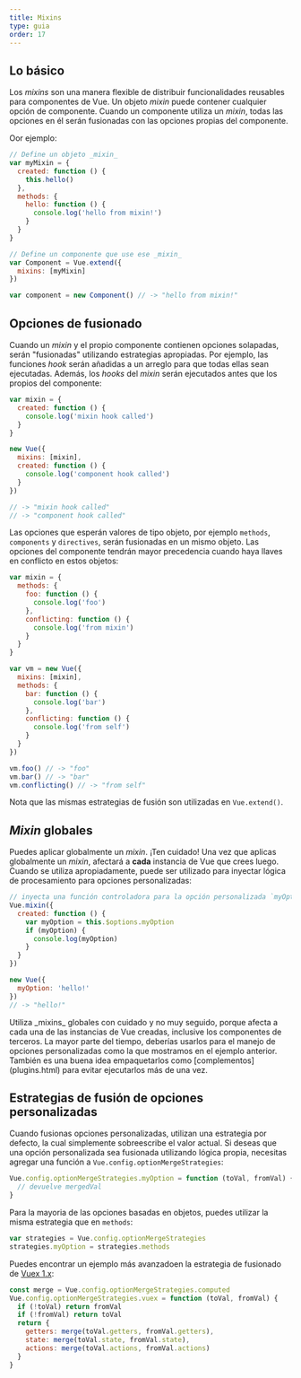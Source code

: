 ```yaml
---
title: Mixins
type: guia
order: 17
---
```


## Lo básico

Los _mixins_ son una manera flexible de distribuir funcionalidades reusables para componentes de Vue. Un objeto _mixin_ puede contener cualquier opción de componente. Cuando un componente utiliza un _mixin_, todas las opciones en él serán fusionadas con las opciones propias del componente.

Oor ejemplo:

``` js
// Define un objeto _mixin_
var myMixin = {
  created: function () {
    this.hello()
  },
  methods: {
    hello: function () {
      console.log('hello from mixin!')
    }
  }
}

// Define un componente que use ese _mixin_
var Component = Vue.extend({
  mixins: [myMixin]
})

var component = new Component() // -> "hello from mixin!"
```

## Opciones de fusionado

Cuando un _mixin_ y el propio componente contienen opciones solapadas, serán "fusionadas" utilizando estrategias apropiadas. Por ejemplo, las funciones _hook_ serán añadidas a un arreglo para que todas ellas sean ejecutadas. Además, los _hooks_ del _mixin_ serán ejecutados antes que los propios del componente:

``` js
var mixin = {
  created: function () {
    console.log('mixin hook called')
  }
}

new Vue({
  mixins: [mixin],
  created: function () {
    console.log('component hook called')
  }
})

// -> "mixin hook called"
// -> "component hook called"
```

Las opciones que esperán valores de tipo objeto, por ejemplo `methods`, `components` y `directives`, serán fusionadas en un mismo objeto. Las opciones del componente tendrán mayor precedencia cuando haya llaves en conflicto en estos objetos:

``` js
var mixin = {
  methods: {
    foo: function () {
      console.log('foo')
    },
    conflicting: function () {
      console.log('from mixin')
    }
  }
}

var vm = new Vue({
  mixins: [mixin],
  methods: {
    bar: function () {
      console.log('bar')
    },
    conflicting: function () {
      console.log('from self')
    }
  }
})

vm.foo() // -> "foo"
vm.bar() // -> "bar"
vm.conflicting() // -> "from self"
```
 
Nota que las mismas estrategias de fusión son utilizadas en `Vue.extend()`.

## _Mixin_ globales

Puedes aplicar globalmente un _mixin_. ¡Ten cuidado! Una vez que aplicas globalmente un _mixin_, afectará a **cada** instancia de Vue que crees luego. Cuando se utiliza apropiadamente, puede ser utilizado para inyectar lógica de procesamiento para opciones personalizadas:

``` js
// inyecta una función controladora para la opción personalizada `myOption`
Vue.mixin({
  created: function () {
    var myOption = this.$options.myOption
    if (myOption) {
      console.log(myOption)
    }
  }
})

new Vue({
  myOption: 'hello!'
})
// -> "hello!"
```

<p class="tip">Utiliza _mixins_ globales con cuidado y no muy seguido, porque afecta a cada una de las instancias de Vue creadas, inclusive los componentes de terceros. La mayor parte del tiempo, deberías usarlos para el manejo de opciones personalizadas como la que mostramos en el ejemplo anterior. También es una buena idea empaquetarlos como [complementos](plugins.html) para evitar ejecutarlos más de una vez.</p>

## Estrategias de fusión de opciones personalizadas

Cuando fusionas opciones personalizadas, utilizan una estrategia por defecto, la cual simplemente sobreescribe el valor actual. Si deseas que una opción personalizada sea fusionada utilizando lógica propia, necesitas agregar una función a `Vue.config.optionMergeStrategies`:

``` js
Vue.config.optionMergeStrategies.myOption = function (toVal, fromVal) {
  // devuelve mergedVal
}
```

Para la mayoria de las opciones basadas en objetos, puedes utilizar la misma estrategia que en `methods`:

``` js
var strategies = Vue.config.optionMergeStrategies
strategies.myOption = strategies.methods
```

Puedes encontrar un ejemplo más avanzadoen la estrategia de fusionado de [Vuex 1.x](https://github.com/vuejs/vuex):

``` js
const merge = Vue.config.optionMergeStrategies.computed
Vue.config.optionMergeStrategies.vuex = function (toVal, fromVal) {
  if (!toVal) return fromVal
  if (!fromVal) return toVal
  return {
    getters: merge(toVal.getters, fromVal.getters),
    state: merge(toVal.state, fromVal.state),
    actions: merge(toVal.actions, fromVal.actions)
  }
}
```
